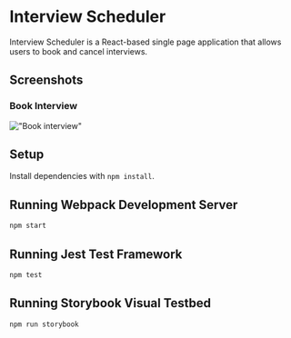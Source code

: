 # Interview Scheduler

Interview Scheduler is a React-based single page application that allows users to book and cancel interviews.

## Screenshots

### Book Interview
!["Book interview"]("https://github.com/MavFeuille/scheduler/blob/master/public/demo/bookInterview.gif?raw=true")

## Setup

Install dependencies with `npm install`.

## Running Webpack Development Server

```sh
npm start
```

## Running Jest Test Framework

```sh
npm test
```

## Running Storybook Visual Testbed

```sh
npm run storybook
```